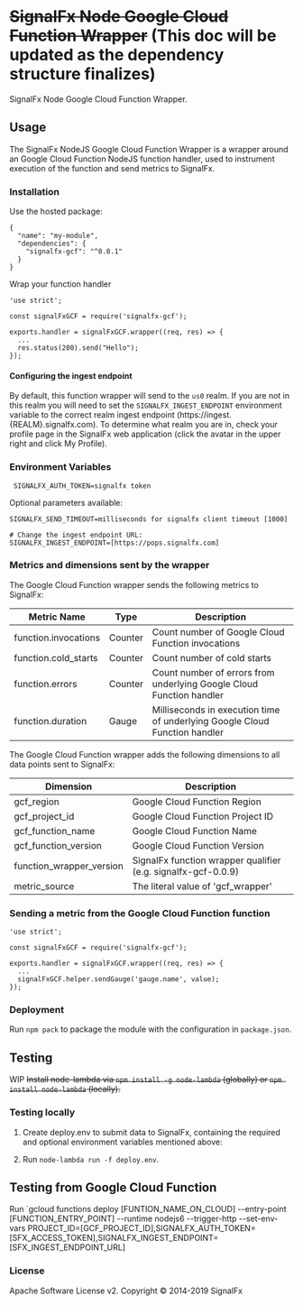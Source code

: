 # ~~SignalFx Node Google Cloud Function Wrapper~~ (This doc will be updated as the dependency structure finalizes)

SignalFx Node Google Cloud Function Wrapper.

## Usage

The SignalFx NodeJS Google Cloud Function Wrapper is a wrapper around an Google Cloud Function NodeJS function handler, used to instrument execution of the function and send metrics to SignalFx.

### Installation

Use the hosted package:
```
{
  "name": "my-module",
  "dependencies": {
    "signalfx-gcf": "^0.0.1"
  }
}
```

Wrap your function handler
```
'use strict';

const signalFxGCF = require('signalfx-gcf');

exports.handler = signalFxGCF.wrapper((req, res) => {
  ...
  res.status(200).send("Hello");
});
```

#### Configuring the ingest endpoint

By default, this function wrapper will send to the `us0` realm. If you are
not in this realm you will need to set the `SIGNALFX_INGEST_ENDPOINT` environment
variable to the correct realm ingest endpoint (https://ingest.{REALM}.signalfx.com).
To determine what realm you are in, check your profile page in the SignalFx
web application (click the avatar in the upper right and click My Profile).


### Environment Variables

```
 SIGNALFX_AUTH_TOKEN=signalfx token
```

Optional parameters available:
```
SIGNALFX_SEND_TIMEOUT=milliseconds for signalfx client timeout [1000]

# Change the ingest endpoint URL:
SIGNALFX_INGEST_ENDPOINT=[https://pops.signalfx.com]
```

### Metrics and dimensions sent by the wrapper

The Google Cloud Function wrapper sends the following metrics to SignalFx:

| Metric Name  | Type | Description |
| ------------- | ------------- | ---|
| function.invocations  | Counter  | Count number of Google Cloud Function invocations|
| function.cold_starts  | Counter  | Count number of cold starts|
| function.errors  | Counter  | Count number of errors from underlying Google Cloud Function handler|
| function.duration  | Gauge  | Milliseconds in execution time of underlying Google Cloud Function handler|

The Google Cloud Function wrapper adds the following dimensions to all data points sent to SignalFx:

| Dimension | Description |
| ------------- | ---|
| gcf_region  | Google Cloud Function Region  |
| gcf_project_id | Google Cloud Function Project ID  |
| gcf_function_name  | Google Cloud Function Name |
| gcf_function_version  | Google Cloud Function Version |
| function_wrapper_version  | SignalFx function wrapper qualifier (e.g. signalfx-gcf-0.0.9) |
| metric_source | The literal value of 'gcf_wrapper' |

### Sending a metric from the Google Cloud Function function

```
'use strict';

const signalFxGCF = require('signalfx-gcf');

exports.handler = signalFxGCF.wrapper((req, res) => {
  ...
  signalFxGCF.helper.sendGauge('gauge.name', value);
});
```

### Deployment

Run `npm pack` to package the module with the configuration in `package.json`.

## Testing

WIP ~~Install node-lambda via `npm install -g node-lambda` (globally) or `npm install node-lambda` (locally).~~

### Testing locally

1) Create deploy.env to submit data to SignalFx, containing the required and optional environment variables mentioned above:

2) Run `node-lambda run -f deploy.env`.

## Testing from Google Cloud Function

Run `gcloud functions deploy [FUNTION_NAME_ON_CLOUD] --entry-point [FUNCTION_ENTRY_POINT] --runtime nodejs6 --trigger-http --set-env-vars PROJECT_ID=[GCF_PROJECT_ID],SIGNALFX_AUTH_TOKEN=[SFX_ACCESS_TOKEN],SIGNALFX_INGEST_ENDPOINT=[SFX_INGEST_ENDPOINT_URL]

### License

Apache Software License v2. Copyright © 2014-2019 SignalFx
